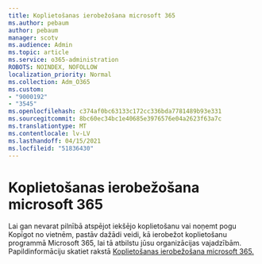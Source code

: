 ```yaml
---
title: Koplietošanas ierobežošana microsoft 365
ms.author: pebaum
author: pebaum
manager: scotv
ms.audience: Admin
ms.topic: article
ms.service: o365-administration
ROBOTS: NOINDEX, NOFOLLOW
localization_priority: Normal
ms.collection: Adm_O365
ms.custom:
- "9000192"
- "3545"
ms.openlocfilehash: c374af0bc63133c172cc336bda7781489b93e331
ms.sourcegitcommit: 8bc60ec34bc1e40685e3976576e04a2623f63a7c
ms.translationtype: MT
ms.contentlocale: lv-LV
ms.lasthandoff: 04/15/2021
ms.locfileid: "51836430"
---
```

# <a name="limit-sharing-in-microsoft-365"></a>Koplietošanas ierobežošana microsoft 365

Lai gan nevarat pilnībā atspējot iekšējo koplietošanu vai noņemt pogu Kopīgot no vietnēm, pastāv dažādi veidi, kā ierobežot koplietošanu programmā Microsoft 365, lai tā atbilstu jūsu organizācijas vajadzībām. Papildinformāciju skatiet rakstā [Koplietošanas ierobežošana microsoft 365.](https://docs.microsoft.com/Office365/Enterprise/microsoft-365-limit-sharing)
